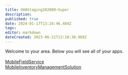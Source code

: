 ```yaml
---
title: GHAStaging102600~Super
description: 
published: true
date: 2024-01-17T13:24:46.484Z
tags: 
editor: markdown
dateCreated: 2023-06-21T13:18:30.969Z
---
```


Welcome to your area. Below you will see all of your apps.<br><br>[MobileFieldService](/Apps/MobileFieldService)<br>[MobileInventoryManagementSolution](/Apps/MIMS/MobileInventoryManagementSolution)<br>